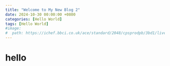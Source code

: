 ```yaml
---
title: "Welcome to My New Blog 2"
date: 2024-10-30 00:00:00 +0800
categories: [Hello World]
tags: [Hello World]
#image: 
#  path: https://ichef.bbci.co.uk/ace/standard/2048/cpsprodpb/3bd1/live/d983c500-6f90-11ef-a0dd-1771b36c4a17.jpg
---
```


# hello
